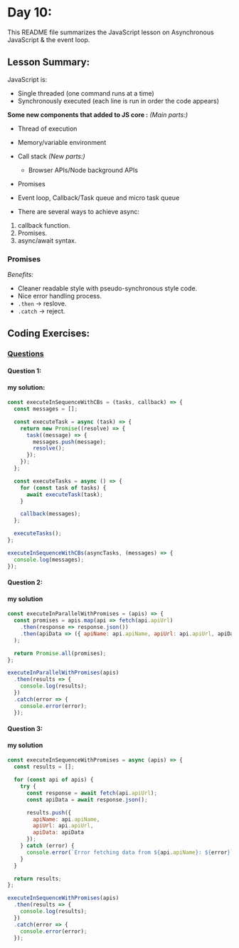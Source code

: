 # Day 10:
This README file summarizes the JavaScript lesson on Asynchronous JavaScript & the event loop.

## Lesson Summary:
JavaScript is:
- Single threaded (one command runs at a time)
- Synchronously executed (each line is run in order the code appears)

**Some new components that added to JS core :**
*(Main parts:)*
- Thread of execution
- Memory/variable environment
- Call stack
*(New parts:)*
  - Browser APIs/Node background APIs
- Promises
- Event loop, Callback/Task queue and micro task queue

- There are several ways to achieve async:
1. callback function.
2. Promises.
3. async/await syntax.

### Promises
*Benefits:*
- Cleaner readable style with pseudo-synchronous style code.
- Nice error handling process.
- `.then` -> reslove.
- `.catch` -> reject.
  
## Coding Exercises:
### [Questions](https://github.com/orjwan-alrajaby/gsg-expressjs-backend-training-2023/blob/146299d463da8ad3a5dfeb926ad8153c2c6a11bd/learning-sprint-1/week2-day3-tasks/tasks.md)

#### Question 1:
#### my solution:

```javascript
const executeInSequenceWithCBs = (tasks, callback) => {
  const messages = [];

  const executeTask = async (task) => {
    return new Promise((resolve) => {
      task((message) => {
        messages.push(message);
        resolve();
      });
    });
  };

  const executeTasks = async () => {
    for (const task of tasks) {
      await executeTask(task);
    }

    callback(messages);
  };

  executeTasks();
};

executeInSequenceWithCBs(asyncTasks, (messages) => {
  console.log(messages);
});
```

#### Question 2:
#### my solution

```javascript
const executeInParallelWithPromises = (apis) => {
  const promises = apis.map(api => fetch(api.apiUrl)
    .then(response => response.json())
    .then(apiData => ({ apiName: api.apiName, apiUrl: api.apiUrl, apiData }))
  );

  return Promise.all(promises);
};

executeInParallelWithPromises(apis)
  .then(results => {
    console.log(results);
  })
  .catch(error => {
    console.error(error);
  });
```

#### Question 3:
#### my solution

```javascript
const executeInSequenceWithPromises = async (apis) => {
  const results = [];

  for (const api of apis) {
    try {
      const response = await fetch(api.apiUrl);
      const apiData = await response.json();

      results.push({
        apiName: api.apiName,
        apiUrl: api.apiUrl,
        apiData: apiData
      });
    } catch (error) {
      console.error(`Error fetching data from ${api.apiName}: ${error}`);
    }
  }

  return results;
};

executeInSequenceWithPromises(apis)
  .then(results => {
    console.log(results);
  })
  .catch(error => {
    console.error(error);
  });
```
